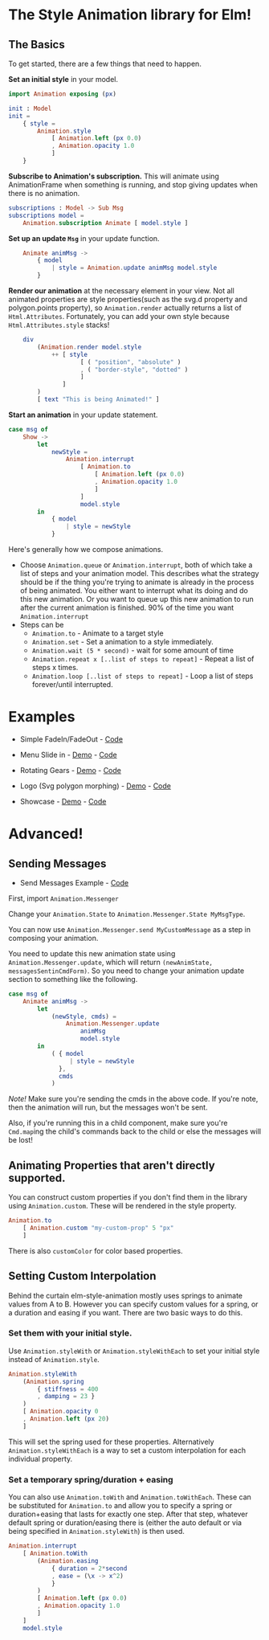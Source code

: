 # The Style Animation library for Elm!


## The Basics

To get started, there are a few things that need to happen.


__Set an initial style__ in your model.

```elm
import Animation exposing (px)

init : Model
init =
    { style = 
        Animation.style
            [ Animation.left (px 0.0)
            , Animation.opacity 1.0
            ]
    }
```

__Subscribe to Animation's subscription.__  This will animate using AnimationFrame when something is running, and stop giving updates when there is no animation. 
```elm
subscriptions : Model -> Sub Msg
subscriptions model =
    Animation.subscription Animate [ model.style ]

```


__Set up an update `Msg`__ in your update function.
```elm
    Animate animMsg ->
        { model
            | style = Animation.update animMsg model.style
        }
```


__Render our animation__ at the necessary element in your view.  Not all animated properties are style properties(such as the svg.d property and polygon.points property), so `Animation.render` actually returns a list of `Html.Attributes`.  Fortunately, you can add your own style because  `Html.Attributes.style` stacks!
```elm
    div
        (Animation.render model.style
            ++ [ style
                    [ ( "position", "absolute" )
                    , ( "border-style", "dotted" )
                    ]
               ]
        )
        [ text "This is being Animated!" ]
```


__Start an animation__ in your update statement.

```elm
case msg of
    Show ->
        let 
            newStyle = 
                Animation.interrupt
                    [ Animation.to 
                        [ Animation.left (px 0.0)
                        , Animation.opacity 1.0
                        ]
                    ]
                    model.style
        in
            { model
                | style = newStyle
            }
```

Here's generally how we compose animations.

 * Choose `Animation.queue` or `Animation.interrupt`, both of which take a list of steps and your animation model.  This describes what the strategy should be if the thing you're trying to animate is already in the process of being animated.  You either want to interrupt what its doing and do this new animation.  Or you want to queue up this new animation to run after the current animation is finished.  90% of the time you want `Animation.interrupt`
 * Steps can be
    * `Animation.to` - Animate to a target style
    * `Animation.set` - Set a animation to a style immediately.
    * `Animation.wait (5 * second)` - wait for some amount of time
    * `Animation.repeat x [..list of steps to repeat]` - Repeat a list of steps x times.
    * `Animation.loop [..list of steps to repeat]` - Loop a list of steps forever/until interrupted.


# Examples

 * Simple FadeIn/FadeOut - [Code](https://github.com/mdgriffith/elm-style-animation/blob/master/examples/SimpleFadeIn.elm)

 * Menu Slide in - [Demo](https://mdgriffith.github.io/elm-style-animation/3.0.0/FlowerMenu/) - [Code](https://github.com/mdgriffith/elm-animation-flower-menu)

 * Rotating Gears - [Demo](https://mdgriffith.github.io/elm-style-animation/3.0.0/Gears.html) - [Code](https://github.com/mdgriffith/elm-style-animation/blob/master/examples/Gears.elm)

 * Logo (Svg polygon morphing) - [Demo](https://mdgriffith.github.io/elm-style-animation/3.0.0/Logo.html) - [Code](https://github.com/mdgriffith/elm-style-animation/blob/master/examples/Logo.elm)
 * Showcase - [Demo](https://mdgriffith.github.io/elm-style-animation/3.0.0/Showcase.html) - [Code](https://github.com/mdgriffith/elm-style-animation/blob/master/examples/Showcase.elm)

# Advanced!

## Sending Messages

 * Send Messages Example - [Code](https://github.com/mdgriffith/elm-style-animation/blob/master/examples/SimpleSendMsg.elm)

First, import `Animation.Messenger`

Change your `Animation.State` to `Animation.Messenger.State MyMsgType`.

You can now use `Animation.Messenger.send MyCustomMessage` as a step in composing your animation.

You need to update this new animation state using `Animation.Messenger.update`, which will return `(newAnimState, messagesSentinCmdForm)`.  So you need to change your animation update section to something like the following.




```elm
case msg of
    Animate animMsg ->
        let
            (newStyle, cmds) =
                Animation.Messenger.update
                    animMsg
                    model.style
        in
            ( { model
                 | style = newStyle
              },
              cmds
            )
```

_Note!_ Make sure you're sending the cmds in the above code.  If you're note, then the animation will run, but the messages won't be sent.

Also, if you're running this in a child component, make sure you're `Cmd.map`ing the child's commands back to the child or else the messages will be lost!


## Animating Properties that aren't directly supported.

You can construct custom properties if you don't find them in the library using `Animation.custom`.  These will be rendered in the style property.

```elm
Animation.to
    [ Animation.custom "my-custom-prop" 5 "px"
    ]

```

There is also `customColor` for color based properties.



## Setting Custom Interpolation

Behind the curtain elm-style-animation mostly uses springs to animate values from A to B.  However you can specify custom values for a spring, or a duration and easing if you want. There are two basic ways to do this.


### Set them with your initial style.

Use `Animation.styleWith` or `Animation.styleWithEach` to set your initial style instead of `Animation.style`.  

```elm
Animation.styleWith
    (Animation.spring
        { stiffness = 400
        , damping = 23 }
    )
    [ Animation.opacity 0
    , Animation.left (px 20)
    ]
```

This will set the spring used for these properties.  Alternatively `Animation.styleWithEach` is a way to set a custom interpolation for each individual property.


### Set a temporary spring/duration + easing

You can also use `Animation.toWith` and `Animation.toWithEach`.  These can be substituted for `Animation.to` and allow you to specify a spring or duration+easing that lasts for exactly one step.  After that step, whatever default spring or duration/easing there is (either the auto default or via being specified in `Animation.styleWith`) is then used.

```elm
Animation.interrupt
    [ Animation.toWith
        (Animation.easing
            { duration = 2*second
            , ease = (\x -> x^2)
            }
        ) 
        [ Animation.left (px 0.0)
        , Animation.opacity 1.0
        ]
    ]
    model.style
```
